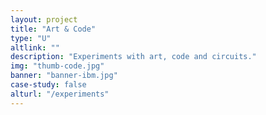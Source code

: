 ```yaml
---
layout: project
title: "Art & Code"
type: "U"
altlink: ""
description: "Experiments with art, code and circuits."
img: "thumb-code.jpg"
banner: "banner-ibm.jpg"
case-study: false
alturl: "/experiments"
---
```

